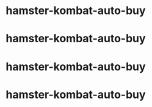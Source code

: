 # hamster-kombat-auto-buy
# hamster-kombat-auto-buy
# hamster-kombat-auto-buy
# hamster-kombat-auto-buy
